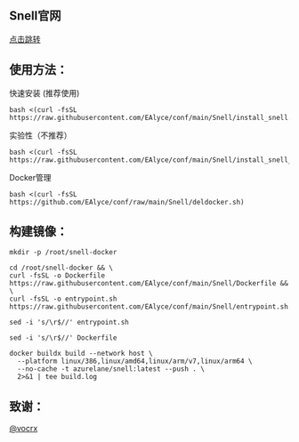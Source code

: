 ## Snell官网

[点击跳转](https://kb.nssurge.com/surge-knowledge-base/zh/release-notes/snell)

## 使用方法：
快速安装 (推荐使用)
```
bash <(curl -fsSL https://raw.githubusercontent.com/EAlyce/conf/main/Snell/install_snell.sh)
```
实验性（不推荐）
```
bash <(curl -fsSL https://raw.githubusercontent.com/EAlyce/conf/main/Snell/install_snell_dev.sh)
```

Docker管理

```
bash <(curl -fsSL https://github.com/EAlyce/conf/raw/main/Snell/deldocker.sh)
```


## 构建镜像：

```
mkdir -p /root/snell-docker
```
```
cd /root/snell-docker && \
curl -fsSL -o Dockerfile https://raw.githubusercontent.com/EAlyce/conf/main/Snell/Dockerfile && \
curl -fsSL -o entrypoint.sh https://raw.githubusercontent.com/EAlyce/conf/main/Snell/entrypoint.sh

```
```
sed -i 's/\r$//' entrypoint.sh
```
```
sed -i 's/\r$//' Dockerfile
```

```
docker buildx build --network host \
  --platform linux/386,linux/amd64,linux/arm/v7,linux/arm64 \
  --no-cache -t azurelane/snell:latest --push . \
  2>&1 | tee build.log

```


 ## 致谢：
 [ @vocrx](https://github.com/vocrx)
